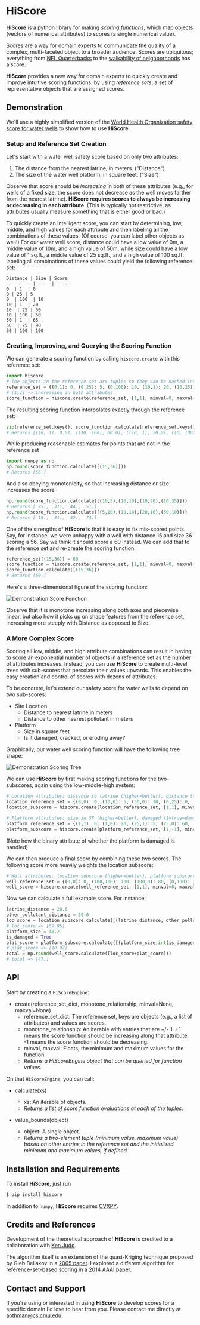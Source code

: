 # HiScore

**HiScore** is a python library for making *scoring functions*, which map objects (vectors of numerical attributes) to scores (a single numerical value). 

Scores are a way for domain experts to communicate the quality of a complex, multi-faceted object to a broader audience. Scores are ubiquitous; everything from [NFL Quarterbacks](http://en.wikipedia.org/wiki/Passer_rating) to the [walkability of neighborhoods](https://www.walkscore.com/) has a score.

**HiScore** provides a new way for domain experts to quickly create and improve intuitive scoring functions: by using *reference sets*, a set of representative objects that are assigned scores.

## Demonstration

We'll use a highly simplified version of the [World Health Organization safety score for water wells](http://www.ncbi.nlm.nih.gov/pubmed/22717748) to show how to use **HiScore**.

### Setup and Reference Set Creation

Let's start with a water well safety score based on only two attributes:

1. The distance from the nearest latrine, in meters. ("Distance")
2. The size of the water well platform, in square feet. ("Size")

Observe that score should be *increasing* in both of these attributes (e.g., for wells of a fixed size, the score does not decrease as the well moves farther from the nearest latrine). **HiScore requires scores to always be increasing or decreasing in each attribute**. (This is typically not restrictive, as attributes usually measure something that is either good or bad.) 

To quickly create an intelligent score, you can start by determining, low, middle, and high values for each attribute and then labeling all the combinations of these values. (Of course, you can label other objects as well!) For our water well score, distance could have a low value of 0m, a middle value of 10m, and a high value of 50m, while size could have a low value of 1 sq.ft., a middle value of 25 sq.ft., and a high value of 100 sq.ft. labeling all combinations of these values could yield the following reference set:

	Distance | Size | Score
	--------- | ---- | -----
	0  | 1  | 0
	0 | 25 | 5
	0  | 100  | 10
	10 | 1  | 20
	10  | 25 | 50
	10 | 100 | 60
	50 | 1  | 65
	50  | 25 | 90
	50 | 100 | 100


### Creating, Improving, and Querying the Scoring Function

We can generate a scoring function by calling `hiscore.create` with this reference set:

```python	
import hiscore
# The objects in the reference set are tuples so they can be hashed into a dict
reference_set = {(0,1): 0, (0,25): 5, (0,100): 10, (10,1): 20, (10,25): 50, (10,100): 60, (50,1): 65, (50,25): 90, (50,100): 100}
# [1,1] -> increasing in both attributes
score_function = hiscore.create(reference_set, [1,1], minval=0, maxval=100)
```

The resulting scoring function interpolates exactly through the reference set:

```python	
zip(reference_set.keys(), score_function.calculate(reference_set.keys()))
# Returns [((0, 1), 0.0), ((10, 100), 60.0), ((10, 1), 20.0), ((0, 100), 10.0), ((0, 25), 5.0), ((50, 25), 90.0), ((50, 1), 65.0), ((50, 100), 100.0), ((10, 25), 50.0)]
```

While producing reasonable estimates for points that are not in the reference set

```python
import numpy as np
np.round(score_function.calculate([(15,36)]))
# Returns [56.]
```

And also obeying monotonicity, so that increasing distance or size increases the score

```python
np.round(score_function.calculate([(10,5),(10,10),(10,20),(10,35)]))
# Returns [ 25.,  31.,  44.,  51.]
np.round(score_function.calculate([(5,10),(10,10),(20,10),(50,10)]))
# Returns [ 15.,  31.,  42.,  74.]
```

One of the strengths of **HiScore** is that it is easy to fix mis-scored points. Say, for instance, we were unhappy with a well with distance 15 and size 36 scoring a 56. Say we think it should score a 60 instead. We can add that to the reference set and re-create the scoring function.

```python
reference_set[(15,36)] = 60
score_function = hiscore.create(reference_set, [1,1], minval=0, maxval=100)
score_function.calculate([(15,36)])
# Returns [60.]
```

Here's a three-dimensional figure of the scoring function:

![Demonstration Score Function](http://www.cs.cmu.edu/~aothman/score_function_demo_new.png)

Observe that it is monotone increasing along both axes and piecewise linear, but also how it picks up on shape features from the reference set, increasing more steeply with Distance as opposed to Size.

### A More Complex Score

Scoring all low, middle, and high attribute combinations can result in having to score an exponential number of objects in a reference set as the number of attributes increases. Instead, you can use **HiScore** to create multi-level trees with sub-scores that percolate their values upwards. This enables the easy creation and control of scores with dozens of attributes.

To be concrete, let's extend our safety score for water wells to depend on two sub-scores:

*	Site Location
	*	Distance to nearest latrine in meters
	*	Distance to other nearest pollutant in meters
*	Platform
	*	Size in square feet
	*	Is it damaged, cracked, or eroding away?

Graphically, our water well scoring function will have the following tree shape:

![Demonstration Scoring Tree](http://www.cs.cmu.edu/~aothman/tree_score_demo.png)

We can use **HiScore** by first making scoring functions for the two-subscores, again using the low-middle-high system:

```python
# Location attributes: distance to latrine (higher=better), distance to other pollutant (higher=better)	
location_reference_set = {(0,0): 0, (10,0): 5, (50,0): 10, (0,25): 0, (10,25): 50, (50,25): 75, (0,100): 5, (10,100): 70, (50,100): 100}
location_subscore = hiscore.create(location_reference_set, [1,1], minval=0, maxval=100)

# Platform attributes: size in SF (higher=better), damaged (1=true=damaged=bad, 0=false=undamaged=good)
platform_reference_set = {(1,1): 0, (1,0): 20, (25,1): 5, (25,0): 60, (100,0): 100, (100,1): 30}
platform_subscore = hiscore.create(platform_reference_set, [1,-1], minval=0, maxval=100)
```
(Note how the binary attribute of whether the platform is damaged is handled)

We can then produce a final score by combining these two scores. The following score more heavily weights the location subscore:
```python
# Well attributes: location subscore (higher=better), platform subscore (higher=better)
well_reference_set = {(0,0): 0, (100,100): 100, (100,0): 80, (0,100): 20, (50,50): 50, (100,50): 95, (50,100): 65, (0,50): 15, (50,0): 35} 
well_score = hiscore.create(well_reference_set, [1,1], minval=0, maxval=100)
```

Now we can calculate a full example score. For instance:
```python
latrine_distance = 28.6
other_pollutant_distance = 39.0
loc_score = location_subscore.calculate([(latrine_distance, other_pollutant_distance)])
# loc_score => [59.95]
platform_size = 40.2
is_damaged = True
plat_score = platform_subscore.calculate([(platform_size,int(is_damaged))])
# plat_score => [10.97]
total = np.round(well_score.calculate([loc_score+plat_score]))
# total => [47.]
```

## API

Start by creating a `HiScoreEngine`:

*	create(reference_set_dict, monotone_relationship, minval=None, maxval=None)
	*	reference_set_dict: The reference set, keys are objects (e.g., a list of attributes) and values are scores.
	*	monotone_relationship: An iterable with entries that are +/- 1. +1 means the score function should be increasing along that attribute, -1 means the score function should be decreasing.
	*	minval, maxval: Floats, the minimum and maximum values for the function.
	*	*Returns a HiScoreEngine object that can be queried for function values.*

On that `HiScoreEngine`, you can call:

*	calculate(xs)
	*	xs: An iterable of objects.
	*	*Returns a list of score function evaluations at each of the tuples.*

*	value_bounds(object)
	* 	object: A single object.
	* 	*Returns a two-element tuple (minimum value, maximum value) based on other entries in the reference set and the initialized minimum and maximum values, if defined.*

## Installation and Requirements

To install **HiScore**, just run

```bash
$ pip install hiscore
```

In addition to `numpy`, **HiScore** requires [CVXPY](http://www.cvxpy.org/en/latest/).

## Credits and References
Development of the theoretical approach of **HiScore** is credited to a collaboration with [Ken Judd](http://www.hoover.org/fellows/kenneth-l-judd).

The algorithm itself is an extension of the quasi-Kriging technique proposed by Gleb Beliakov in a [2005 paper](http://link.springer.com/article/10.1007/s10543-005-0028-x). I explored a different algorithm for reference-set-based scoring in a [2014 AAAI paper](http://www.cs.cmu.edu/~aothman/splines.pdf).

## Contact and Support
If you're using or interested in using **HiScore** to develop scores for a specific domain I'd love to hear from you. Please contact me directly at <aothman@cs.cmu.edu>.

